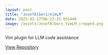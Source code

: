 ```yaml
---
layout: post
title: "JosefAlbers/VimLM"
date: 2025-02-17T06:22:25.055440
image: /assets/JosefAlbers_VimLM_cropped.png
---
```


Vim plugin for LLM code assistance

[View Repository](https://github.com/JosefAlbers/VimLM)
